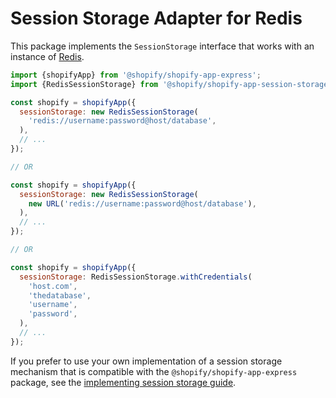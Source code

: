 # Session Storage Adapter for Redis

This package implements the `SessionStorage` interface that works with an instance of [Redis](https://redis.io/).

```js
import {shopifyApp} from '@shopify/shopify-app-express';
import {RedisSessionStorage} from '@shopify/shopify-app-session-storage-redis';

const shopify = shopifyApp({
  sessionStorage: new RedisSessionStorage(
    'redis://username:password@host/database',
  ),
  // ...
});

// OR

const shopify = shopifyApp({
  sessionStorage: new RedisSessionStorage(
    new URL('redis://username:password@host/database'),
  ),
  // ...
});

// OR

const shopify = shopifyApp({
  sessionStorage: RedisSessionStorage.withCredentials(
    'host.com',
    'thedatabase',
    'username',
    'password',
  ),
  // ...
});
```

If you prefer to use your own implementation of a session storage mechanism that is compatible with the `@shopify/shopify-app-express` package, see the [implementing session storage guide](https://github.com/Shopify/shopify-app-js/blob/main/packages/session-storage/shopify-app-session-storage/implementing-session-storage.md).
